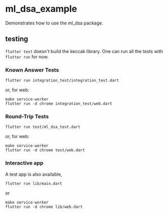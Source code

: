 # ml_dsa_example

Demonstrates how to use the ml_dsa package.

## testing

`flutter test` doesn't build the keccak library. One can run all the tests with
`flutter run` for now.

### Known Answer Tests

```
flutter run integration_test/integration_test.dart
```

or, for web:

```
make service-worker
flutter run -d chrome integration_test/web.dart
```

### Round-Trip Tests

```
flutter run test/ml_dsa_test.dart
```

or, for web:

```
make service-worker
flutter run -d chrome test/web.dart
```

### Interactive app

A test app is also available,

```
flutter run lib/main.dart
```

or 

```
make service-worker
flutter run -d chrome lib/web.dart
```
